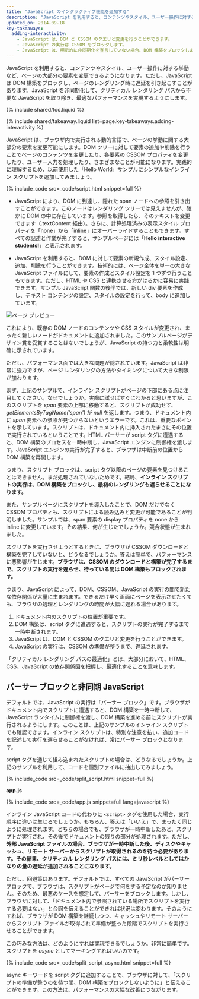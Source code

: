 ```yaml
---
title: "JavaScript のインタラクティブ機能を追加する"
description: "JavaScript を利用すると、コンテンツやスタイル、ユーザー操作に対する挙動など、ページの大部分の要素を変更できるようになります。ただし、JavaScript は DOM 構築をブロックし、ページのレンダリング時に遅延を引き起こすことがあります。JavaScript を非同期化して、クリティカル レンダリング パスから不要な JavaScript を取り除き、最適なパフォーマンスを実現するようにします。"
updated_on: 2014-09-18
key-takeaways:
  adding-interactivity:
    - JavaScript は、DOM と CSSOM のクエリと変更を行うことができます。
    - JavaScript の実行は CSSOM をブロックします。
    - JavaScript は、明示的に非同期化を宣言していない場合、DOM 構築をブロックします。
---
```

<p class="intro">
  JavaScript を利用すると、コンテンツやスタイル、ユーザー操作に対する挙動など、ページの大部分の要素を変更できるようになります。ただし、JavaScript は DOM 構築をブロックし、ページのレンダリング時に遅延を引き起こすことがあります。JavaScript を非同期化して、クリティカル レンダリング パスから不要な JavaScript を取り除き、最適なパフォーマンスを実現するようにします。
</p>


{% include shared/toc.liquid %}

{% include shared/takeaway.liquid list=page.key-takeaways.adding-interactivity %}

JavaScript は、ブラウザ内で実行される動的言語で、ページの挙動に関する大部分の要素を変更可能にします。DOM ツリーに対して要素の追加や削除を行うことでページのコンテンツを変更したり、各要素の CSSOM プロパティを変更したり、ユーザー入力を処理したり、さまざまなことが可能になります。実践的に理解するため、以前使用した「Hello World」サンプルにシンプルなインライン スクリプトを追加してみましょう。

{% include_code src=_code/script.html snippet=full %}

* JavaScript により、DOM に到達し、隠れた span ノードへの参照を引き出すことができます。このノードはレンダリング ツリーでは見えませんが、確かに DOM の中に存在しています。参照を取得したら、そのテキストを変更できます（.textContent 経由）。さらに、計算処理済みの表示スタイル プロパティを「none」から「inline」にオーバーライドすることもできます。すべての記述と作業が完了すると、サンプルページには「**Hello interactive students!**」と表示されます。

* JavaScript を利用すると、DOM に対して要素の新規作成、スタイル設定、追加、削除を行うことができます。技術的には、ページ全体を単一の大きな JavaScript ファイルにして、要素の作成とスタイル設定を 1 つずつ行うこともできます。ただし、HTML や CSS と連携させる方がはるかに容易に実践できます。サンプル JavaScript 関数の後半では、新しい div 要素を作成し、テキスト コンテンツの設定、スタイルの設定を行って、body に追加しています。

<img src="images/device-js-small.png" class="center" alt="ページ プレビュー">

これにより、既存の DOM ノードのコンテンツや CSS スタイルが変更され、まったく新しいノードがドキュメントに追加されました。このサンプルページがデザイン賞を受賞することはないでしょうが、JavaScript の持つ力と柔軟性は明確に示されています。

ただし、パフォーマンス面では大きな問題が隠されています。JavaScript は非常に強力ですが、ページ レンダリングの方法やタイミングについて大きな制限が加わります。

まず、上記のサンプルで、インライン スクリプトがページの下部にある点に注目してください。なぜでしょうか。実際に試せばすぐにわかると思いますが、このスクリプトを _span_ 要素の上部に移動すると、スクリプトが成功せず、_getElementsByTagName(‘span')_ が _null_ を返します。つまり、ドキュメント内に _span_ 要素への参照が見つからないというエラーです。これは、重要なポイントを示しています。スクリプトは、ドキュメント内に挿入されたまさにその位置で実行されているということです。HTML パーサーが script タグに遭遇すると、DOM 構築のプロセスを一時中断し、JavaScript エンジンに制御権を渡します。JavaScript エンジンの実行が完了すると、ブラウザは中断前の位置から DOM 構築を再開します。

つまり、スクリプト ブロックは、script タグ以降のページの要素を見つけることはできません。まだ処理されていないためです。結局、**インライン スクリプトの実行は、DOM 構築をブロックし、最初のレンダリングも遅らせることになります。**

また、サンプルページにスクリプトを導入したことで、DOM だけでなく CSSOM プロパティも、スクリプトによる読み込みと変更が可能であることが判明しました。サンプルでは、span 要素の display プロパティを none から inline に変更しています。その結果、何が生じたでしょうか。競合状態が生まれました。

スクリプトを実行させようとするときに、ブラウザが CSSOM ダウンロードと構築を完了していないと、どうなるでしょうか。答えは簡単で、パフォーマンスに悪影響が生じます。**ブラウザは、CSSOM のダウンロードと構築が完了するまで、スクリプトの実行を遅らせ、待っている間は DOM 構築もブロックされます。**

つまり、JavaScript によって、DOM、CSSOM、JavaScript の実行の間で新たな依存関係が大量に生まれます。できるだけ早く画面にページを表示させたくても、ブラウザの処理とレンダリングの時間が大幅に遅れる場合があります。

1. ドキュメント内のスクリプトの位置が重要です。
2. DOM 構築は、script タグに遭遇すると、スクリプトの実行が完了するまで一時中断されます。
3. JavaScript は、DOM と CSSOM のクエリと変更を行うことができます。
4. JavaScript の実行は、CSSOM の準備が整うまで、遅延されます。

「クリティカル レンダリング パスの最適化」とは、大部分において、HTML、CSS、JavaScript の依存関係図を把握し、最適化することを意味します。


## パーサー ブロックと非同期 JavaScript

デフォルトでは、JavaScript の実行は「パーサー ブロック」です。ブラウザがドキュメント内でスクリプトに遭遇すると、DOM 構築を一時中断して、JavaScript ランタイムに制御権を渡し、DOM 構築を進める前にスクリプトが実行されるようにします。このことは、上記のサンプルのインライン スクリプトでも確認できます。インライン スクリプトは、特別な注意を払い、追加コードを記述して実行を遅らせることがなければ、常にパーサー ブロックとなります。

script タグを通じて組み込まれたスクリプトの場合は、どうなるでしょうか。上記のサンプルを利用して、コードを個別ファイルに抽出してみましょう。

{% include_code src=_code/split_script.html snippet=full %}

**app.js**

{% include_code src=_code/app.js snippet=full lang=javascript %}

インライン JavaScript コードの代わりに `<script>` タグを使用した場合、実行順序に違いは生じるでしょうか。もちろん、答えは「いいえ」で、まったく同じように処理されます。どちらの場合でも、ブラウザが一時中断したあと、スクリプトが実行され、その後でドキュメントの残りの部分が処理されます。ただし、**外部 JavaScript ファイルの場合、ブラウザが一時中断した後、ディスクやキャッシュ、リモート サーバーからスクリプトが取得されるのを待つ必要があります。その結果、クリティカル レンダリング パスには、ミリ秒レベルとしてはかなりの量の遅延が追加されることになります。**

ただし、回避策はあります。デフォルトでは、すべての JavaScript がパーサー ブロックで、ブラウザは、スクリプトがページで何をする予定なのか知りません。そのため、最悪のケースを想定して、パーサーをブロックします。しかし、ブラウザに対して、「ドキュメント内で参照されている場所でスクリプトを実行する必要はない」と合図を伝えることができれば状況は変わります。そのようにすれば、ブラウザが DOM 構築を継続しつつ、キャッシュやリモート サーバーからスクリプト ファイルが取得されて準備が整った段階でスクリプトを実行させることができます。

この巧みな方法は、どのようにすれば実現できるでしょうか。非常に簡単です。スクリプトを _async_ としてマーキングすればいいのです。

{% include_code src=_code/split_script_async.html snippet=full %}

async キーワードを script タグに追加することで、ブラウザに対して、「スクリプトの準備が整うのを待つ間、DOM 構築をブロックしないように」と伝えることができます。この方法は、パフォーマンスの大幅な改善につながります。



